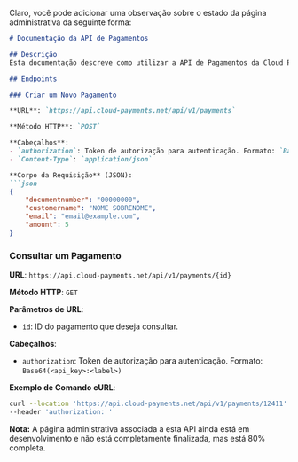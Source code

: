 Claro, você pode adicionar uma observação sobre o estado da página administrativa da seguinte forma:

```markdown
# Documentação da API de Pagamentos

## Descrição
Esta documentação descreve como utilizar a API de Pagamentos da Cloud Payments para criar e consultar pagamentos. A API suporta operações como criação de um novo pagamento e consulta de detalhes de um pagamento existente.

## Endpoints

### Criar um Novo Pagamento

**URL**: `https://api.cloud-payments.net/api/v1/payments`

**Método HTTP**: `POST`

**Cabeçalhos**:
- `authorization`: Token de autorização para autenticação. Formato: `Base64(<api_key>:<label>)`
- `Content-Type`: `application/json`

**Corpo da Requisição** (JSON):
```json
{
    "documentnumber": "00000000",
    "customername": "NOME SOBRENOME",
    "email": "email@example.com",
    "amount": 5
}
```

### Consultar um Pagamento

**URL**: `https://api.cloud-payments.net/api/v1/payments/{id}`

**Método HTTP**: `GET`

**Parâmetros de URL**:
- `id`: ID do pagamento que deseja consultar.

**Cabeçalhos**:
- `authorization`: Token de autorização para autenticação. Formato: `Base64(<api_key>:<label>)`

**Exemplo de Comando cURL**:
```bash
curl --location 'https://api.cloud-payments.net/api/v1/payments/12411' \
--header 'authorization: '
```

**Nota:** A página administrativa associada a esta API ainda está em desenvolvimento e não está completamente finalizada, mas está 80% completa.
```